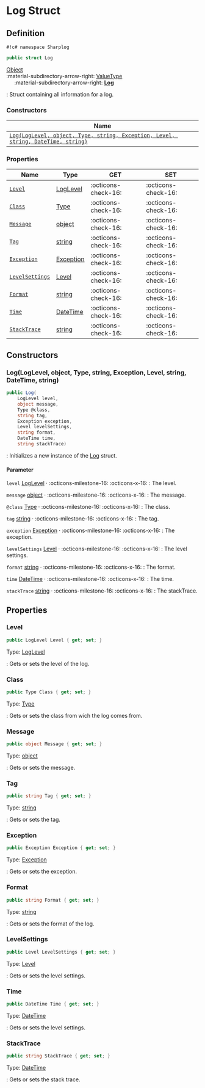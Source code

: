 # Log Struct

## Definition

`#!c# namespace Sharplog`

``` c#
public struct Log
```

[Object](https://docs.microsoft.com/en-us/dotnet/api/system.object)<br>
:material-subdirectory-arrow-right: [ValueType](https://docs.microsoft.com/en-us/dotnet/api/system.valuetype)<br>
&emsp;&ensp;:material-subdirectory-arrow-right: [**Log**](./)

:   Struct containing all information for a log.

### Constructors

| Name                                                                                                                                                        |
| ----------------------------------------------------------------------------------------------------------------------------------------------------------- |
| [`Log(LogLevel, object, Type, string, Exception, Level, string, DateTime, string)`](#logloglevel-object-type-string-exception-level-string-datetime-string) |

### Properties

| Name                             | Type                                                                      | GET                 | SET                 |
| -------------------------------- | ------------------------------------------------------------------------- | ------------------- | ------------------- |
| [`Level`](#level)                | [LogLevel](LogLevel.md)                                                   | :octicons-check-16: | :octicons-check-16: |
| [`Class`](#class)                | [Type](https://docs.microsoft.com/en-us/dotnet/api/system.type)           | :octicons-check-16: | :octicons-check-16: |
| [`Message`](#message)            | [object](https://docs.microsoft.com/en-us/dotnet/api/system.object)       | :octicons-check-16: | :octicons-check-16: |
| [`Tag`](#tag)                    | [string](https://docs.microsoft.com/en-us/dotnet/api/system.string)       | :octicons-check-16: | :octicons-check-16: |
| [`Exception`](#exception)        | [Exception](https://docs.microsoft.com/en-us/dotnet/api/system.exception) | :octicons-check-16: | :octicons-check-16: |
| [`LevelSettings`](levelsettings) | [Level](Level.md)                                                         | :octicons-check-16: | :octicons-check-16: |
| [`Format`](#format)              | [string](https://docs.microsoft.com/en-us/dotnet/api/system.string)       | :octicons-check-16: | :octicons-check-16: |
| [`Time`](#time)                  | [DateTime](https://docs.microsoft.com/en-us/dotnet/api/system.datetime)   | :octicons-check-16: | :octicons-check-16: |
| [`StackTrace`](#stacktrace)      | [string](https://docs.microsoft.com/en-us/dotnet/api/system.string)       | :octicons-check-16: | :octicons-check-16: |

## Constructors

### Log(LogLevel, object, Type, string, Exception, Level, string, DateTime, string)

```c#
public Log(
    LogLevel level, 
    object message, 
    Type @class, 
    string tag, 
    Exception exception, 
    Level levelSettings, 
    string format, 
    DateTime time, 
    string stackTrace)
```

:   Initializes a new instance of the [Log](./) struct.

#### Parameter

`level` [LogLevel](LogLevel.md)  · :octicons-milestone-16: :octicons-x-16:
:   The level.

`message` [object](https://docs.microsoft.com/en-us/dotnet/api/system.object)  · :octicons-milestone-16: :octicons-x-16:
:   The message.

`@class` [Type](https://docs.microsoft.com/en-us/dotnet/api/system.type)  · :octicons-milestone-16: :octicons-x-16:
:   The class.

`tag` [string](https://docs.microsoft.com/en-us/dotnet/api/system.string)  · :octicons-milestone-16: :octicons-x-16:
:   The tag.

`exception` [Exception](https://docs.microsoft.com/en-us/dotnet/api/system.exception)  · :octicons-milestone-16: :octicons-x-16:
:   The exception.

`levelSettings` [Level](Level.md)  · :octicons-milestone-16: :octicons-x-16:
:   The level settings.

`format` [string](https://docs.microsoft.com/en-us/dotnet/api/system.string)  · :octicons-milestone-16: :octicons-x-16:
:   The format.

`time` [DateTime](https://docs.microsoft.com/en-us/dotnet/api/system.datetime)  · :octicons-milestone-16: :octicons-x-16:
:   The time.

`stackTrace` [string](https://docs.microsoft.com/en-us/dotnet/api/system.string)  · :octicons-milestone-16: :octicons-x-16:
:   The stackTrace.

## Properties

### Level

```c#
public LogLevel Level { get; set; }
```

Type: [LogLevel](LogLevel.md)

:   Gets or sets the level of the log.

### Class

```c#
public Type Class { get; set; }
```

Type: [Type](https://docs.microsoft.com/en-us/dotnet/api/system.type)

:   Gets or sets the class from wich the log comes from.

### Message

```c#
public object Message { get; set; }
```

Type: [object](https://docs.microsoft.com/en-us/dotnet/api/system.object)

:   Gets or sets the message.

### Tag

```c#
public string Tag { get; set; }
```

Type: [string](https://docs.microsoft.com/en-us/dotnet/api/system.string)

:   Gets or sets the tag.

### Exception

```c#
public Exception Exception { get; set; }
```

Type: [Exception](https://docs.microsoft.com/en-us/dotnet/api/system.exception)

:   Gets or sets the exception.

### Format

```c#
public string Format { get; set; }
```

Type: [string](https://docs.microsoft.com/en-us/dotnet/api/system.string)

:   Gets or sets the format of the log.

### LevelSettings

```c#
public Level LevelSettings { get; set; }
```

Type: [Level](Level.md)

:   Gets or sets the level settings.

### Time

```c#
public DateTime Time { get; set; }
```

Type: [DateTime](https://docs.microsoft.com/en-us/dotnet/api/system.datetime)

:   Gets or sets the level settings.

### StackTrace

```c#
public string StackTrace { get; set; }
```

Type: [DateTime](https://docs.microsoft.com/en-us/dotnet/api/system.string)

:   Gets or sets the stack trace.
